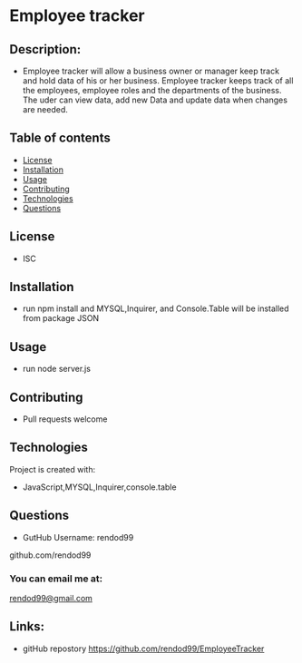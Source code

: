 # Employee tracker

## Description:

- Employee tracker will allow a business owner or manager keep track and hold data of his or her business. Employee tracker keeps track of all the employees, employee roles and the departments of the business. The uder can view data, add new Data and update data when changes are needed.

## Table of contents

- [License](#license)
- [Installation](#installation)
- [Usage](#usage)
- [Contributing](#contributing)
- [Technologies](#technologies)
- [Questions](#questions)

## License

- ISC

## Installation

- run npm install and MYSQL,Inquirer, and Console.Table will be installed from package JSON

## Usage

- run node server.js

## Contributing

- Pull requests welcome

## Technologies

Project is created with:

- JavaScript,MYSQL,Inquirer,console.table

## Questions

- GutHub Username: rendod99

github.com/rendod99

### You can email me at:

rendod99@gmail.com

## Links:

- gitHub repostory
  https://github.com/rendod99/EmployeeTracker
